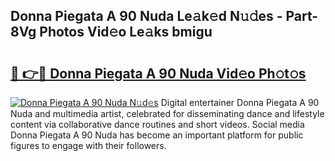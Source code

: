 ## Donna Piegata A 90 Nuda Le𝚊k𝚎d N𝚞𝚍es - Part-8Vg Photos Vid𝚎o Le𝚊ks bmigu

# <h2><a href="http://fbf4djb.evod.top/?m=Donna+Piegata+A+90+Nuda">🔗 👉🔴 Donna Piegata A 90 Nuda Vid𝚎o Ph𝚘t𝚘s</a></h2>

[![Donna Piegata A 90 Nuda N𝚞d𝚎s](https://i.imgur.com/8V9OHl7.gif)](http://fbf4djb.evod.top/?m=Donna+Piegata+A+90+Nuda)
Digital entertainer Donna Piegata A 90 Nuda and multimedia artist, celebrated for disseminating dance and lifestyle content via collaborative dance routines and short videos. Social media Donna Piegata A 90 Nuda has become an important platform for public figures to engage with their followers. 
